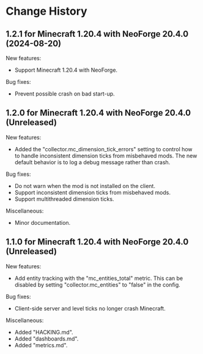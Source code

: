 Change History
==============


1.2.1 for Minecraft 1.20.4 with NeoForge 20.4.0 (2024-08-20)
------------------------------------------------------------

New features:

- Support Minecraft 1.20.4 with NeoForge.

Bug fixes:

- Prevent possible crash on bad start-up.


1.2.0 for Minecraft 1.20.4 with NeoForge 20.4.0 (Unreleased)
------------------------------------------------------------

New features:

- Added the "collector.mc_dimension_tick_errors" setting to control how to handle inconsistent dimension ticks from misbehaved mods. The new default behavior is to log a debug message rather than crash.

Bug fixes:

- Do not warn when the mod is not installed on the client.
- Support inconsistent dimension ticks from misbehaved mods.
- Support multithreaded dimension ticks.

Miscellaneous:

- Minor documentation.


1.1.0 for Minecraft 1.20.4 with NeoForge 20.4.0 (Unreleased)
------------------------------------------------------------

New features:

- Add entity tracking with the "mc_entities_total" metric. This can be disabled by setting "collector.mc_entities" to "false" in the config.

Bug fixes:

- Client-side server and level ticks no longer crash Minecraft.

Miscellaneous:

- Added "HACKING.md".
- Added "dashboards.md".
- Added "metrics.md".

